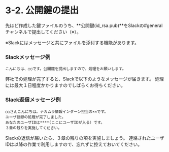# 3-2. 公開鍵の提出

先ほど作成した鍵ファイルのうち、**公開鍵(id_rsa.pub)**をSlackの#generalチャンネルで提出してください（※）。

※Slackにはメッセージと共にファイルを添付する機能があります。

### Slackメッセージ例
```text
こんにちは、○○です。公開鍵を提出しますので、処理をお願いします。
```

弊社での処理が完了すると、Slackで以下のようなメッセージが届きます。
処理には最大１日程度かかりますのでしばらくお待ちください。

### Slack返信メッセージ例
```
○○さんこんにちは。ナカムラ情報インターン担当の××です。
ユーザ登録の処理が完了しました。
あなたのユーザIDは****(ここにユーザIDが入る）です。
３章の残りを実施してください。
```

Slackの返信が届いたら、３章の残りの項を実施しましょう。
連絡されたユーザIDは以降の作業で利用しますので、忘れずに控えておいてください。